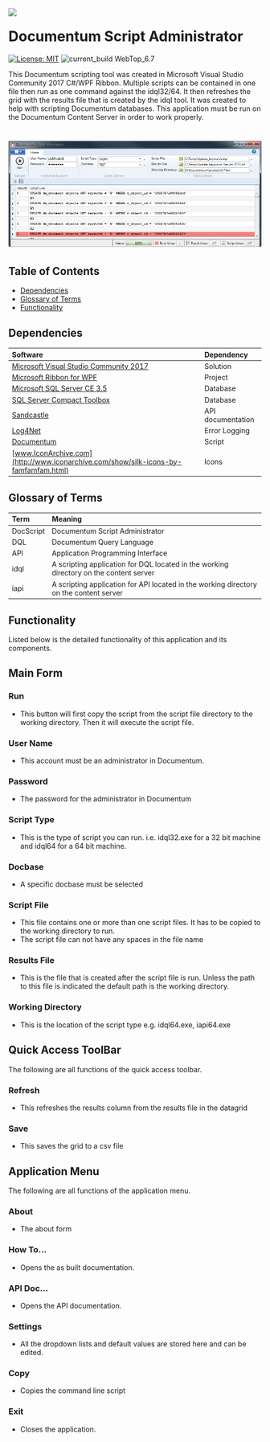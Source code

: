 <img align="left" src="Images/App.ico" width="64px" >

# Documentum Script Administrator
[![License: MIT](https://img.shields.io/badge/License-MIT-yellow.svg)](LICENSE "MIT License Copyright © 2017 Anthony Duguid")
![current_build WebTop_6.7](https://img.shields.io/badge/current_build-WebTop_6.7-red.svg)

This Documentum scripting tool was created in Microsoft Visual Studio Community 2017 C#/WPF Ribbon. Multiple scripts can be contained in one file then run as one command against the idql32/64. It then refreshes the grid with the results file that is created by the idql tool. It was created to help with scripting Documentum databases. This application must be run on the Documentum Content Server in order to work properly.

<h1 align="center">
  <img src="CS/Images/ReadMe/DocScriptMainForm.png" alt="MyApp" />
</h1>

## Table of Contents
- <a href="#dependencies">Dependencies</a>
- <a href="#glossary-of-terms">Glossary of Terms</a>
- <a href="#functionality">Functionality</a>

<a id="user-content-dependencies" class="anchor" href="#dependencies" aria-hidden="true"> </a>
## Dependencies
|Software                        |Dependency                 |
|:-------------------------------|:--------------------------|
|[Microsoft Visual Studio Community 2017](https://www.visualstudio.com/vs/whatsnew/)|Solution|
|[Microsoft Ribbon for WPF](https://www.microsoft.com/en-us/download/details.aspx?id=11877)|Project|
|[Microsoft SQL Server CE 3.5](https://www.microsoft.com/en-au/download/details.aspx?id=5783)|Database|
|[SQL Server Compact Toolbox](https://marketplace.visualstudio.com/items?itemName=ErikEJ.SQLServerCompactSQLiteToolbox)|Database|
|[Sandcastle](https://github.com/EWSoftware/SHFB)|API documentation|
|[Log4Net](https://www.nuget.org/packages/log4net/) |Error Logging |
|[Documentum](http://documentum.opentext.com/documentum/)|Script|
|[www.IconArchive.com](http://www.iconarchive.com/show/silk-icons-by-famfamfam.html)|Icons|

<a id="user-content-glossary-of-terms" class="anchor" href="#glossary-of-terms" aria-hidden="true"> </a>
## Glossary of Terms

| Term                      | Meaning                                                                                  |
|:--------------------------|:-----------------------------------------------------------------------------------------|
|DocScript |Documentum Script Administrator|
|DQL |Documentum Query Language|
|API |Application Programming Interface|
|idql |A scripting application for DQL located in the working directory on the content server| 
|iapi |A scripting application for API located in the working directory on the content server|

<a id="user-content-functionality" class="anchor" href="#functionality" aria-hidden="true"> </a>
## Functionality
Listed below is the detailed functionality of this application and its components.  

## Main Form
###	Run
* This button will first copy the script from the script file directory to the working directory.  Then it will execute the script file.
###	User Name
* This account must be an administrator in Documentum.
###	Password
* The password for the administrator in Documentum
###	Script Type
* This is the type of script you can run.  i.e. idql32.exe for a 32 bit machine and idql64 for a 64 bit machine.
###	Docbase
* A specific docbase must be selected
###	Script File
* This file contains one or more than one script files.  It has to be copied to the working directory to run.
* The script file can not have any spaces in the file name
###	Results File
* This is the file that is created after the script file is run.  Unless the path to this file is indicated the default path is the working directory.
###	Working Directory
* This is the location of the script type e.g. idql64.exe, iapi64.exe

##	Quick Access ToolBar
The following are all functions of the quick access toolbar.
 
###	Refresh
* This refreshes the results column from the results file in the datagrid
### Save
* This saves the grid to a csv file

## Application Menu
The following are all functions of the application menu.
 
###	About
* The about form 
###	How To…
* Opens the as built documentation.
###	API Doc…
* Opens the API documentation.
###	Settings
* All the dropdown lists and default values are stored here and can be edited.
###	Copy
* Copies the command line script
###	Exit
* Closes the application.
